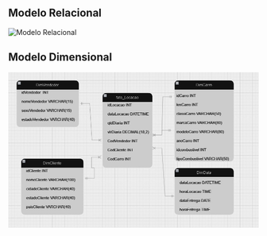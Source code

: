 ## Modelo Relacional

![Modelo Relacional](https://github.com/WendeldsCoelho/Programa-De-Bolsas-Compass-Uol/assets/156434274/c0614f7c-6366-40e2-ab33-9f10efe9a2f7)

## Modelo Dimensional

![Modelo Dimensional](https://github.com/WendeldsCoelho/Programa-De-Bolsas-Compass-Uol/blob/main/assets/img/Sprint%202/Modelo%20Dimensional.jpeg?raw=true)
